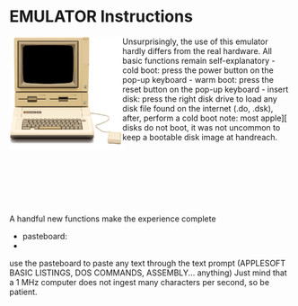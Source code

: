 # EMULATOR Instructions

<img src="/res/appleIIplus_bck_650.png?raw=true" width=40% align="left" />
Unsurprisingly, the use of this emulator hardly differs from the real hardware.
All basic functions remain self-explanatory
- cold boot: press the power button on the pop-up keyboard
- warm boot: press the reset button on the pop-up keyboard
- insert disk: press the right disk drive to load any disk file found on the internet (.do, .dsk), after, perform a cold boot
note: most apple][ disks do not boot, it was not uncommon to keep a bootable disk image at handreach.
<p style="width:45px;height:100px;overflow:hidden;">
     <img src="../res/appleIIplus_kbd_650.png?raw=true" style="margin: -200px 0px 0px -25px;" align="left" /><!-- top    left -->
</p>

A handful new functions make the experience complete 
- pasteboard: 
- 

use the pasteboard to paste any text through the text prompt (APPLESOFT BASIC LISTINGS, DOS COMMANDS, ASSEMBLY... anything)   Just mind that a 1 MHz computer does not ingest many characters per second, so be patient.

